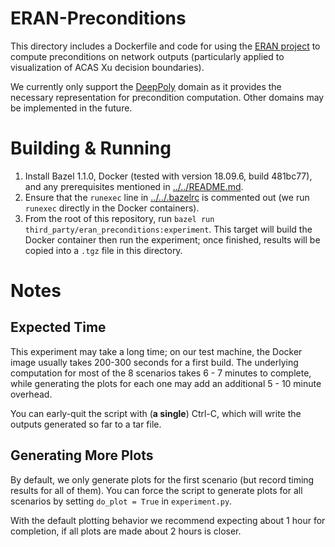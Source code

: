 # ERAN-Preconditions
This directory includes a Dockerfile and code for using the [ERAN
project](https://github.com/eth-sri/eran) to compute preconditions on network
outputs (particularly applied to visualization of ACAS Xu decision boundaries).

We currently only support the [DeepPoly](https://doi.org/10.1145/3290354)
domain as it provides the necessary representation for precondition
computation. Other domains may be implemented in the future.

# Building & Running
1. Install Bazel 1.1.0, Docker (tested with version 18.09.6, build 481bc77),
   and any prerequisites mentioned in [../../README.md](../../README.md).
2. Ensure that the ``runexec`` line in [../../.bazelrc](../../.bazelrc) is
   commented out (we run ``runexec`` directly in the Docker containers).
3. From the root of this repository, run ``bazel run
   third_party/eran_preconditions:experiment``. This target will build the
   Docker container then run the experiment; once finished, results will be
   copied into a ``.tgz`` file in this directory.

# Notes
## Expected Time
This experiment may take a long time; on our test machine, the Docker image
usually takes 200-300 seconds for a first build. The underlying computation for
most of the 8 scenarios takes 6 - 7 minutes to complete, while generating the
plots for each one may add an additional 5 - 10 minute overhead.

You can early-quit the script with (**a single**) Ctrl-C, which will write the
outputs generated so far to a tar file.

## Generating More Plots
By default, we only generate plots for the first scenario (but record timing
results for all of them). You can force the script to generate plots for all
scenarios by setting ``do_plot = True`` in ``experiment.py``.

With the default plotting behavior we recommend expecting about 1 hour for
completion, if all plots are made about 2 hours is closer.
